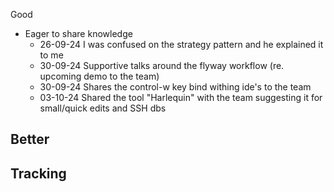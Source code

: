 Good
- Eager to share knowledge 
	- 26-09-24 I was confused on the strategy pattern and he explained it to me
	- 30-09-24 Supportive talks around the flyway workflow (re. upcoming demo to the team)
	- 30-09-24 Shares the control-w key bind withing ide's to the team
	- 03-10-24 Shared the tool "Harlequin" with the team suggesting it for small/quick edits and SSH dbs

Better
- 

Tracking
- 